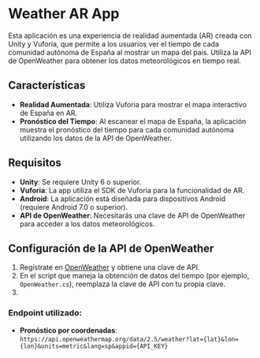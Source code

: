 # Weather AR App

Esta aplicación es una experiencia de realidad aumentada (AR) creada con Unity y Vuforia, que permite a los usuarios ver el tiempo de cada comunidad autónoma de España al mostrar un mapa del país. Utiliza la API de OpenWeather para obtener los datos meteorológicos en tiempo real.

## Características

- **Realidad Aumentada**: Utiliza Vuforia para mostrar el mapa interactivo de España en AR.
- **Pronóstico del Tiempo**: Al escanear el mapa de España, la aplicación muestra el pronóstico del tiempo para cada comunidad autónoma utilizando los datos de la API de OpenWeather.

## Requisitos

- **Unity**: Se requiere Unity 6 o superior.
- **Vuforia**: La app utiliza el SDK de Vuforia para la funcionalidad de AR.
- **Android**: La aplicación está diseñada para dispositivos Android (requiere Android 7.0 o superior).
- **API de OpenWeather**: Necesitarás una clave de API de OpenWeather para acceder a los datos meteorológicos.

## Configuración de la API de OpenWeather

1. Regístrate en [OpenWeather](https://openweathermap.org/) y obtiene una clave de API.
2. En el script que maneja la obtención de datos del tiempo (por ejemplo, `OpenWeather.cs`), reemplaza la clave de API con tu propia clave.
3. 
### Endpoint utilizado:
- **Pronóstico por coordenadas**: `https://api.openweathermap.org/data/2.5/weather?lat={lat}&lon={lon}&units=metric&lang=sp&appid={API_KEY}`
